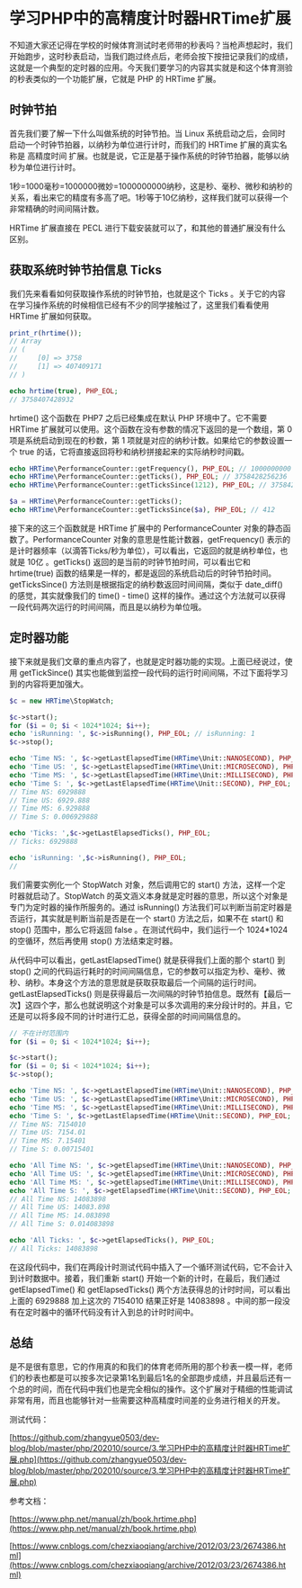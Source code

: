 # 学习PHP中的高精度计时器HRTime扩展

不知道大家还记得在学校的时候体育测试时老师带的秒表吗？当枪声想起时，我们开始跑步，这时秒表启动，当我们跑过终点后，老师会按下按扭记录我们的成绩，这就是一个典型的定时器的应用。今天我们要学习的内容其实就是和这个体育测验的秒表类似的一个功能扩展，它就是 PHP 的 HRTime 扩展。

## 时钟节拍

首先我们要了解一下什么叫做系统的时钟节拍。当 Linux 系统启动之后，会同时启动一个时钟节拍器，以纳秒为单位进行计时，而我们的 HRTime 扩展的真实名称是 高精度时间 扩展。也就是说，它正是基于操作系统的时钟节拍器，能够以纳秒为单位进行计时。

1秒=1000毫秒=1000000微妙=1000000000纳秒，这是秒、毫秒、微秒和纳秒的关系，看出来它的精度有多高了吧。1秒等于10亿纳秒，这样我们就可以获得一个非常精确的时间间隔计数。

HRTime 扩展直接在 PECL 进行下载安装就可以了，和其他的普通扩展没有什么区别。

## 获取系统时钟节拍信息 Ticks

我们先来看看如何获取操作系统的时钟节拍，也就是这个 Ticks 。关于它的内容在学习操作系统的时候相信已经有不少的同学接触过了，这里我们看看使用 HRTime 扩展如何获取。

```php
print_r(hrtime());
// Array
// (
//     [0] => 3758
//     [1] => 407409171
// )

echo hrtime(true), PHP_EOL;
// 3758407428932
```

hrtime() 这个函数在 PHP7 之后已经集成在默认 PHP 环境中了。它不需要 HRTime 扩展就可以使用。这个函数在没有参数的情况下返回的是一个数组，第 0 项是系统启动到现在的秒数，第 1 项就是对应的纳秒计数。如果给它的参数设置一个 true 的话，它将直接返回将秒和纳秒拼接起来的实际纳秒时间戳。

```php
echo HRTime\PerformanceCounter::getFrequency(), PHP_EOL; // 1000000000
echo HRTime\PerformanceCounter::getTicks(), PHP_EOL; // 3758428256236
echo HRTime\PerformanceCounter::getTicksSince(1212), PHP_EOL; // 3758428257494

$a = HRTime\PerformanceCounter::getTicks();
echo HRTime\PerformanceCounter::getTicksSince($a), PHP_EOL; // 412
```

接下来的这三个函数就是 HRTime 扩展中的 PerformanceCounter 对象的静态函数了。PerformanceCounter 对象的意思是性能计数器，getFrequency() 表示的是计时器频率（以滴答Ticks/秒为单位），可以看出，它返回的就是纳秒单位，也就是 10亿 。getTicks() 返回的是当前的时钟节拍时间，可以看出它和 hrtime(true) 函数的结果是一样的，都是返回的系统启动后的时钟节拍时间。getTicksSince() 方法则是根据指定的纳秒数返回时间间隔，类似于 date_diff() 的感觉，其实就像我们的 time() - time() 这样的操作。通过这个方法就可以获得一段代码两次运行的时间间隔，而且是以纳秒为单位哦。

## 定时器功能

接下来就是我们文章的重点内容了，也就是定时器功能的实现。上面已经说过，使用 getTickSince() 其实也能做到监控一段代码的运行时间间隔，不过下面将学习到的内容将更加强大。

```php
$c = new HRTime\StopWatch;

$c->start();
for ($i = 0; $i < 1024*1024; $i++);
echo 'isRunning: ', $c->isRunning(), PHP_EOL; // isRunning: 1
$c->stop();

echo 'Time NS: ', $c->getLastElapsedTime(HRTime\Unit::NANOSECOND), PHP_EOL;
echo 'Time US: ', $c->getLastElapsedTime(HRTime\Unit::MICROSECOND), PHP_EOL;
echo 'Time MS: ', $c->getLastElapsedTime(HRTime\Unit::MILLISECOND), PHP_EOL;
echo 'Time S: ', $c->getLastElapsedTime(HRTime\Unit::SECOND), PHP_EOL;
// Time NS: 6929888
// Time US: 6929.888
// Time MS: 6.929888
// Time S: 0.006929888

echo 'Ticks: ',$c->getLastElapsedTicks(), PHP_EOL;
// Ticks: 6929888

echo 'isRunning: ',$c->isRunning(), PHP_EOL;
// 
```

我们需要实例化一个 StopWatch 对象，然后调用它的 start() 方法，这样一个定时器就启动了。StopWatch 的英文涵义本身就是定时器的意思，所以这个对象是专门为定时器的操作所服务的。通过 isRunning() 方法我们可以判断当前定时器是否运行，其实就是判断当前是否是在一个 start() 方法之后，如果不在 start() 和 stop() 范围中，那么它将返回 false 。在测试代码中，我们运行一个 1024*1024 的空循环，然后再使用 stop() 方法结束定时器。

从代码中可以看出，getLastElapsedTime() 就是获得我们上面的那个 start() 到 stop() 之间的代码运行耗时的时间间隔信息，它的参数可以指定为秒、毫秒、微秒、纳秒。本身这个方法的意思就是获取获取最后一个间隔的运行时间。getLastElapsedTicks() 则是获得最后一次间隔的时钟节拍信息。既然有【最后一次】这四个字，那么也就说明这个对象是可以多次调用的来分段计时的。并且，它还是可以将多段不同的计时进行汇总，获得全部的时间间隔信息的。

```php
// 不在计时范围内
for ($i = 0; $i < 1024*1024; $i++);

$c->start();
for ($i = 0; $i < 1024*1024; $i++);
$c->stop();

echo 'Time NS: ', $c->getLastElapsedTime(HRTime\Unit::NANOSECOND), PHP_EOL;
echo 'Time US: ', $c->getLastElapsedTime(HRTime\Unit::MICROSECOND), PHP_EOL;
echo 'Time MS: ', $c->getLastElapsedTime(HRTime\Unit::MILLISECOND), PHP_EOL;
echo 'Time S: ', $c->getLastElapsedTime(HRTime\Unit::SECOND), PHP_EOL;
// Time NS: 7154010
// Time US: 7154.01
// Time MS: 7.15401
// Time S: 0.00715401

echo 'All Time NS: ', $c->getElapsedTime(HRTime\Unit::NANOSECOND), PHP_EOL;
echo 'All Time US: ', $c->getElapsedTime(HRTime\Unit::MICROSECOND), PHP_EOL;
echo 'All Time MS: ', $c->getElapsedTime(HRTime\Unit::MILLISECOND), PHP_EOL;
echo 'All Time S: ', $c->getElapsedTime(HRTime\Unit::SECOND), PHP_EOL;
// All Time NS: 14083898
// All Time US: 14083.898
// All Time MS: 14.083898
// All Time S: 0.014083898

echo 'All Ticks: ', $c->getElapsedTicks(), PHP_EOL;
// All Ticks: 14083898
```

在这段代码中，我们在两段计时测试代码中插入了一个循环测试代码，它不会计入到计时数据中。接着，我们重新 start() 开始一个新的计时，在最后，我们通过 getElapsedTime() 和 getElapsedTicks() 两个方法获得总的计时时间，可以看出上面的 6929888 加上这次的 7154010 结果正好是 14083898 。中间的那一段没有在定时器中的循环代码没有计入到总的计时时间中。

## 总结

是不是很有意思，它的作用真的和我们的体育老师所用的那个秒表一模一样，老师们的秒表也都是可以按多次记录第1名到最后1名的全部跑步成绩，并且最后还有一个总的时间，而在代码中我们也是完全相似的操作。这个扩展对于精细的性能调试非常有用，而且也能够针对一些需要这种高精度时间差的业务进行相关的开发。

测试代码：

[https://github.com/zhangyue0503/dev-blog/blob/master/php/202010/source/3.学习PHP中的高精度计时器HRTime扩展.php](https://github.com/zhangyue0503/dev-blog/blob/master/php/202010/source/3.学习PHP中的高精度计时器HRTime扩展.php)

参考文档：

[https://www.php.net/manual/zh/book.hrtime.php](https://www.php.net/manual/zh/book.hrtime.php)

[https://www.cnblogs.com/chezxiaoqiang/archive/2012/03/23/2674386.html](https://www.cnblogs.com/chezxiaoqiang/archive/2012/03/23/2674386.html)
